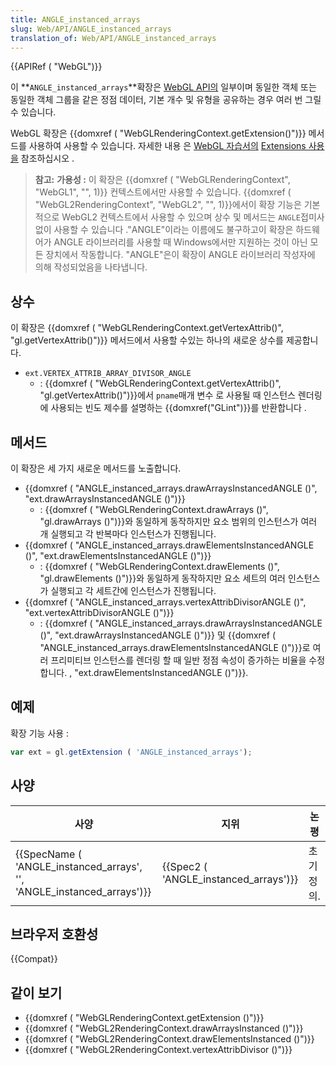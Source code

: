 ```yaml
---
title: ANGLE_instanced_arrays
slug: Web/API/ANGLE_instanced_arrays
translation_of: Web/API/ANGLE_instanced_arrays
---
```

{{APIRef ( "WebGL")}}

이 **`ANGLE_instanced_arrays`**확장은 [WebGL API의](/ko/docs/Web/API/WebGL_API) 일부이며 동일한 객체 또는 동일한 객체 그룹을 같은 정점 데이터, 기본 개수 및 유형을 공유하는 경우 여러 번 그릴 수 있습니다.

WebGL 확장은 {{domxref ( "WebGLRenderingContext.getExtension()")}} 메서드를 사용하여 사용할 수 있습니다. 자세한 내용 은 [WebGL 자습서의](/ko/docs/Web/API/WebGL_API/Tutorial) [Extensions 사용을](/ko/docs/Web/API/WebGL_API/Using_Extensions) 참조하십시오 .

> **참고:** **가용성 :** 이 확장은 {{domxref ( "WebGLRenderingContext", "WebGL1", "", 1)}} 컨텍스트에서만 사용할 수 있습니다. {{domxref ( "WebGL2RenderingContext", "WebGL2", "", 1)}}에서이 확장 기능은 기본적으로 WebGL2 컨텍스트에서 사용할 수 있으며 상수 및 메서드는 `ANGLE`접미사 없이 사용할 수 있습니다 ."ANGLE"이라는 이름에도 불구하고이 확장은 하드웨어가 ANGLE 라이브러리를 사용할 때 Windows에서만 지원하는 것이 아닌 모든 장치에서 작동합니다. "ANGLE"은이 확장이 ANGLE 라이브러리 작성자에 의해 작성되었음을 나타냅니다.

## 상수

이 확장은 {{domxref ( "WebGLRenderingContext.getVertexAttrib()", "gl.getVertexAttrib()")}} 메서드에서 사용할 수있는 하나의 새로운 상수를 제공합니다.

- `ext.VERTEX_ATTRIB_ARRAY_DIVISOR_ANGLE`
  - : {{domxref ( "WebGLRenderingContext.getVertexAttrib()", "gl.getVertexAttrib()")}}에서 `pname`매개 변수 로 사용될 때 인스턴스 렌더링에 사용되는 빈도 제수를 설명하는 {{domxref("GLint")}}를 반환합니다 .

## 메서드

이 확장은 세 가지 새로운 메서드를 노출합니다.

- {{domxref ( "ANGLE_instanced_arrays.drawArraysInstancedANGLE ()", "ext.drawArraysInstancedANGLE ()")}}
  - : {{domxref ( "WebGLRenderingContext.drawArrays ()", "gl.drawArrays ()")}}와 동일하게 동작하지만 요소 범위의 인스턴스가 여러 개 실행되고 각 반복마다 인스턴스가 진행됩니다.
- {{domxref ( "ANGLE_instanced_arrays.drawElementsInstancedANGLE ()", "ext.drawElementsInstancedANGLE ()")}}
  - : {{domxref ( "WebGLRenderingContext.drawElements ()", "gl.drawElements ()")}}와 동일하게 동작하지만 요소 세트의 여러 인스턴스가 실행되고 각 세트간에 인스턴스가 진행됩니다.
- {{domxref ( "ANGLE_instanced_arrays.vertexAttribDivisorANGLE ()", "ext.vertexAttribDivisorANGLE ()")}}
  - : {{domxref ( "ANGLE_instanced_arrays.drawArraysInstancedANGLE ()", "ext.drawArraysInstancedANGLE ()")}} 및 {{domxref ( "ANGLE_instanced_arrays.drawElementsInstancedANGLE ()")}}로 여러 프리미티브 인스턴스를 렌더링 할 때 일반 정점 속성이 증가하는 비율을 수정합니다. , "ext.drawElementsInstancedANGLE ()")}}.

## 예제

확장 기능 사용 :

```js
var ext = gl.getExtension ( 'ANGLE_instanced_arrays');
```

## 사양

| 사양                                                                                         | 지위                                             | 논평       |
| -------------------------------------------------------------------------------------------- | ------------------------------------------------ | ---------- |
| {{SpecName ( 'ANGLE_instanced_arrays', '', 'ANGLE_instanced_arrays')}} | {{Spec2 ( 'ANGLE_instanced_arrays')}} | 초기 정의. |

## 브라우저 호환성

{{Compat}}

## 같이 보기

- {{domxref ( "WebGLRenderingContext.getExtension ()")}}
- {{domxref ( "WebGL2RenderingContext.drawArraysInstanced ()")}}
- {{domxref ( "WebGL2RenderingContext.drawElementsInstanced ()")}}
- {{domxref ( "WebGL2RenderingContext.vertexAttribDivisor ()")}}
